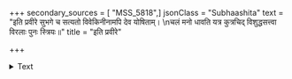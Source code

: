 +++
secondary_sources = [ "MSS_5818",]
jsonClass = "Subhaashita"
text = "इति प्रवीरे सुभगे च सत्यतो विवेकिनीनामपि देव योषिताम्।  \nचलं मनो धावति यत्र कुत्रचिद् विशुद्धसत्त्वा विरलाः पुनः स्त्रियः॥"
title = "इति प्रवीरे"

+++

<details><summary>Text</summary>

इति प्रवीरे सुभगे च सत्यतो विवेकिनीनामपि देव योषिताम्।  
चलं मनो धावति यत्र कुत्रचिद् विशुद्धसत्त्वा विरलाः पुनः स्त्रियः॥
</details>
